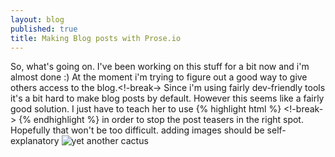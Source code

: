 ```yaml
---
layout: blog
published: true
title: Making Blog posts with Prose.io
---
```



So, what's going on.
I've been working on this stuff for a bit now and i'm almost done :)
At the moment i'm trying to figure out a good way to give others access to the blog.<!-break-> Since i'm using fairly dev-friendly tools it's a bit hard to make blog posts by default. However this seems like a fairly good solution. I just have to teach her to use
{% highlight html %}
<!-break->
{% endhighlight %}
in order to stop the post teasers in the right spot.
Hopefully that won't be too difficult.
adding images should be self-explanatory
![yet another cactus](http://i.imgur.com/a6AVWLN.png)
